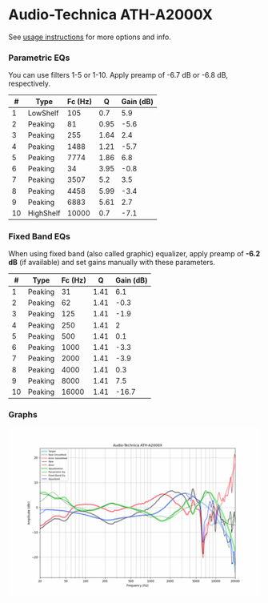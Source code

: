 # Audio-Technica ATH-A2000X
See [usage instructions](https://github.com/jaakkopasanen/AutoEq#usage) for more options and info.

### Parametric EQs
You can use filters 1-5 or 1-10. Apply preamp of -6.7 dB or -6.8 dB, respectively.

|   # | Type      |   Fc (Hz) |    Q |   Gain (dB) |
|-----|-----------|-----------|------|-------------|
|   1 | LowShelf  |       105 | 0.7  |         5.9 |
|   2 | Peaking   |        81 | 0.95 |        -5.6 |
|   3 | Peaking   |       255 | 1.64 |         2.4 |
|   4 | Peaking   |      1488 | 1.21 |        -5.7 |
|   5 | Peaking   |      7774 | 1.86 |         6.8 |
|   6 | Peaking   |        34 | 3.95 |        -0.8 |
|   7 | Peaking   |      3507 | 5.2  |         3.5 |
|   8 | Peaking   |      4458 | 5.99 |        -3.4 |
|   9 | Peaking   |      6883 | 5.61 |         2.7 |
|  10 | HighShelf |     10000 | 0.7  |        -7.1 |

### Fixed Band EQs
When using fixed band (also called graphic) equalizer, apply preamp of **-6.2 dB** (if available) and set gains manually with these parameters.

|   # | Type    |   Fc (Hz) |    Q |   Gain (dB) |
|-----|---------|-----------|------|-------------|
|   1 | Peaking |        31 | 1.41 |         6.1 |
|   2 | Peaking |        62 | 1.41 |        -0.3 |
|   3 | Peaking |       125 | 1.41 |        -1.9 |
|   4 | Peaking |       250 | 1.41 |         2   |
|   5 | Peaking |       500 | 1.41 |         0.1 |
|   6 | Peaking |      1000 | 1.41 |        -3.3 |
|   7 | Peaking |      2000 | 1.41 |        -3.9 |
|   8 | Peaking |      4000 | 1.41 |         0.3 |
|   9 | Peaking |      8000 | 1.41 |         7.5 |
|  10 | Peaking |     16000 | 1.41 |       -16.7 |

### Graphs
![](./Audio-Technica%20ATH-A2000X.png)
